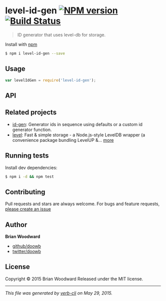 # level-id-gen [![NPM version](https://badge.fury.io/js/level-id-gen.svg)](http://badge.fury.io/js/level-id-gen)  [![Build Status](https://travis-ci.org/doowb/level-id-gen.svg)](https://travis-ci.org/doowb/level-id-gen) 

> ID generator that uses level-db for storage.

Install with [npm](https://www.npmjs.com/)

```sh
$ npm i level-id-gen --save
```

## Usage

```js
var levelIdGen = require('level-id-gen');
```

## API

<!-- add a path or glob pattern for files with code comments to use for docs  -->

## Related projects

<!-- add an array of related projects, then un-escape the helper -->
* [id-gen](https://github.com/doowb/id-gen): Generator ids in sequence using defaults or a custom id generator function.
* [level](https://github.com/Level/level): Fast & simple storage - a Node.js-style LevelDB wrapper (a convenience package bundling LevelUP &… [more](https://github.com/Level/level)

## Running tests

Install dev dependencies:

```sh
$ npm i -d && npm test
```

## Contributing

Pull requests and stars are always welcome. For bugs and feature requests, [please create an issue](https://github.com/doowb/level-id-gen/issues/new)

## Author

**Brian Woodward**

+ [github/doowb](https://github.com/doowb)
+ [twitter/doowb](http://twitter.com/doowb)

## License

Copyright © 2015 Brian Woodward
Released under the MIT license.

***

_This file was generated by [verb-cli](https://github.com/assemble/verb-cli) on May 29, 2015._

<!-- reflinks generated by verb-reflinks plugin -->

[assemble]: http://assemble.io
[template]: https://github.com/jonschlinkert/template
[verb]: https://github.com/assemble/verb